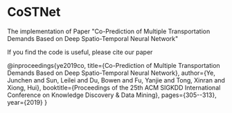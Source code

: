 # CoSTNet
The implementation of Paper "Co-Prediction of Multiple Transportation Demands Based on Deep Spatio-Temporal Neural Network"

If you find the code is useful, please cite our paper

@inproceedings{ye2019co,
  title={Co-Prediction of Multiple Transportation Demands Based on Deep Spatio-Temporal Neural Network},
  author={Ye, Junchen and Sun, Leilei and Du, Bowen and Fu, Yanjie and Tong, Xinran and Xiong, Hui},
  booktitle={Proceedings of the 25th ACM SIGKDD International Conference on Knowledge Discovery \& Data Mining},
  pages={305--313},
  year={2019}
}
